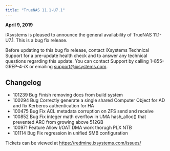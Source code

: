 ```yaml
---
title: "TrueNAS 11.1-U7.1"
---
```


**April 9, 2019**

iXsystems is pleased to announce the general availability of TrueNAS 11.1-U7.1. This is a bug fix release.

Before updating to this bug fix release, contact iXsystems Technical Support for a pre-update health check and to answer any technical questions regarding this update. You can contact Support by calling 1-855-GREP-4-iX or emailing support@ixsystems.com.

## Changelog

+ 101239	Bug	Finish removing docs from build system
+ 100294	Bug	Correctly generate a single shared Computer Object for AD and fix Kerberos authentication for HA
+ 100475	Bug	Fix ACL metadata corruption on ZFS send and receive
+ 100852	Bug	Fix integer math overflow in UMA hash_alloc() that prevented ARC from growing above 512GB
+ 100971	Feature	Allow I/OAT DMA work thorugh PLX NTB
+ 101114	Bug	Fix regression in unified SMB configuration

Tickets can be viewed at https://redmine.ixsystems.com/issues/
